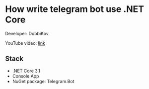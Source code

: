 # How write telegram bot use .NET Core

Developer: DobbiKov

YouTube video: [link](https://youtu.be/MkdkiK1kJMw)

## Stack
- .NET Core 3.1
- Console App
- NuGet package: Telegram.Bot
